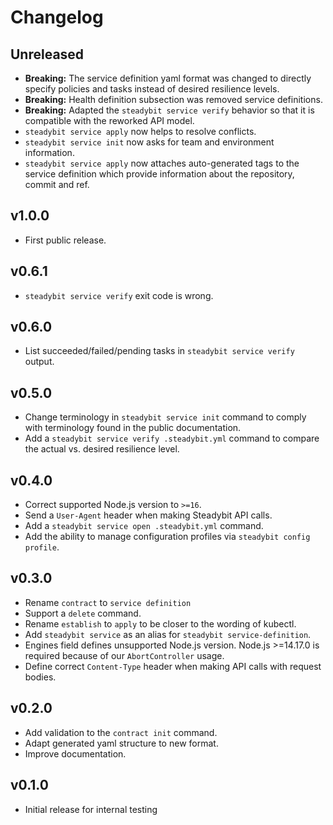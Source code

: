 # Changelog

## Unreleased
 - **Breaking:** The service definition yaml format was changed to directly specify policies and tasks instead of desired resilience levels.
 - **Breaking:** Health definition subsection was removed service definitions.
 - **Breaking:** Adapted the `steadybit service verify` behavior so that it is compatible with the reworked API model.
 - `steadybit service apply` now helps to resolve conflicts.
 - `steadybit service init` now asks for team and environment information.
 - `steadybit service apply` now attaches auto-generated tags to the service definition which provide information about the repository, commit and ref.

## v1.0.0
 - First public release.

## v0.6.1
 - `steadybit service verify` exit code is wrong.

## v0.6.0
 - List succeeded/failed/pending tasks in `steadybit service verify` output.

## v0.5.0
 - Change terminology in `steadybit service init` command to comply with terminology found in the public documentation.
 - Add a `steadybit service verify .steadybit.yml` command to compare the actual vs. desired resilience level.

## v0.4.0
 - Correct supported Node.js version to `>=16`.
 - Send a `User-Agent` header when making Steadybit API calls.
 - Add a `steadybit service open .steadybit.yml` command.
 - Add the ability to manage configuration profiles via `steadybit config profile`.

## v0.3.0
 - Rename `contract` to `service definition`
 - Support a `delete` command.
 - Rename `establish` to `apply` to be closer to the wording of kubectl.
 - Add `steadybit service` as an alias for `steadybit service-definition`.
 - Engines field defines unsupported Node.js version. Node.js >=14.17.0 is required because of our `AbortController` usage.
 - Define correct `Content-Type` header when making API calls with request bodies.

## v0.2.0
 - Add validation to the `contract init` command.
 - Adapt generated yaml structure to new format.
 - Improve documentation.

## v0.1.0

 - Initial release for internal testing
